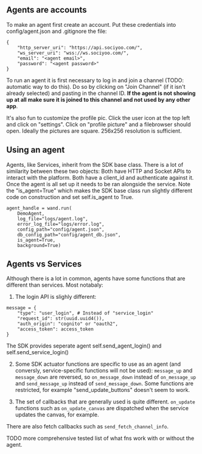 ## Agents are accounts

To make an agent first create an account. Put these credentials into config/agent.json and .gitignore the file:
```
{
    "http_server_uri": "https://api.sociyoo.com/",
    "ws_server_uri": "wss://ws.sociyoo.com/",
    "email": "<agent email>",
    "password": "<agent password>"
}
```

To run an agent it is first necessary to log in and join a channel (TODO: automatic way to do this). Do so by clicking on "Join Channel" (if it isn't already selected) and pasting in the channel ID. **If the agent is not showing up at all make sure it is joined to this channel and not used by any other app**.

It's also fun to customize the profile pic. Click the user icon at the top left and click on "settings". Click on "profile picture" and a filebrowser should open. Ideally the pictures are square. 256x256 resolution is sufficient.

## Using an agent

Agents, like Services, inherit from the SDK base class. There is a lot of similarity between these two objects: Both have HTTP and Socket APIs to interact with the platform. Both have a client_id and authenticate against it.
Once the agent is all set up it needs to be ran alongside the service. Note the "is_agent=True" which makes the SDK base class run slightly different code on construction and set self.is_agent to True.
```
agent_handle = wand.run(
    DemoAgent,
    log_file="logs/agent.log",
    error_log_file="logs/error.log",
    config_path="config/agent.json",
    db_config_path="config/agent_db.json",
    is_agent=True,
    background=True)
```

## Agents vs Services

Although there is a lot in common, agents have some functions that are different than services. Most notabaly:
1. The login API is slighly different:
```
message = {
    "type": "user_login", # Instead of "service_login"
    "request_id": str(uuid.uuid4()),
    "auth_origin": "cognito" or "oauth2",
    "access_token": access_token
}
```
The SDK provides seperate agent self.send_agent_login() and self.send_service_login()

2. Some SDK actuator functions are specific to use as an agent (and conversly, service-specific functions will not be used):
`message_up` and `message_down` are reversed, so `on_message_down` instead of `on_message_up` and `send_message_up` instead of `send_message_down`.
Some functions are restricted, for example "send_update_buttons" doesn't seem to work.


3. The set of callbacks that are generally used is quite different. `on_update` functions such as `on_update_canvas` are dispatched when the service updates the canvas, for example.

There are also fetch callbacks such as `send_fetch_channel_info`.

TODO more comprehensive tested list of what fns work with or without the agent.
